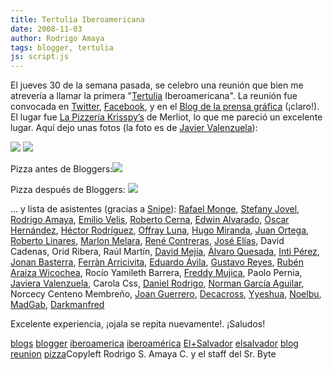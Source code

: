 ```yaml
---
title: Tertulia Iberoamericana
date: 2008-11-03
author: Rodrigo Amaya
tags: blogger, tertulia
js: script.js
---
```


El jueves 30 de la semana pasada, se celebro una reunión que bien me
      atrevería a llamar la primera "[Tertulia](http://www.srbyte.com/2007/04/tertulia-10-el-salvador.html)
      Iberoamericana". La reunión fue convocada en [Twitter](http://twitter.com/damejiar/status/981265928), [Facebook](http://www.facebook.com/home.php#/event.php?eid=47434921139), y en el [Blog de la prensa gráfica](http://www.laprensagrafica.com/campusparty/?p=428) (¡claro!).
El lugar fue [La Pizzería Krisspy’s](http://maps.google.es/maps?f=q&hl=es&geocode=&q=13.676992,-89.263079&ie=UTF8&ll=13.677992,-89.26295&spn=0.008757,0.019312&z=16&g=13.676992,-89.263079&iwloc=addr) de Merliot, lo que
      me pareció un excelente lugar. Aquí dejo unas fotos (la foto es de [Javier Valenzuela](http://www.flickr.com/photos/desdeelsur/)):

 ![](http://farm4.static.flickr.com/3242/2987821857_6ffef418ac.jpg?v=0)
![](http://farm4.static.flickr.com/3214/2987884045_196b743240.jpg)

Pizza antes de
      Bloggers:![](http://farm4.static.flickr.com/3029/2989215416_1729643256.jpg?v=0)

Pizza después de
      Bloggers:
 ![](http://farm4.static.flickr.com/3294/2988359549_b2a06813df.jpg?v=0)

... y lista de asistentes (gracias a [Snipe](http://www.snipedia.net/)):
[Rafael Monge](http://www.fafamonge.com/), [Stefany Jovel](http://www.stefanyonline.blogspot.com%20/), [Rodrigo Amaya](http://www.srbyte.com%20/),
      [Emilio Velis](http://snipedia.net%20/), [Roberto Cerna](http://racosoft.blogspot.com%20/), [Edwin Alvarado](http://sansivargraphics.wordpress.com%20/), [Óscar Hernández](http://escritosdemas.blogspot.com%20/), [Héctor Rodríguez](http://hemarori.blogspot.com%20/), [Offray Luna](http://www.slcolombia.org/offray), [Hugo Miranda](http://angelcaido666x.blogspot.com/), [Juan Ortega](http://www.juanortega.info%20/), [Roberto Linares](http://www.srbyte.com%20/), [Marlon Melara](http://culturamarketing.blogspot.com%20/), [René Contreras](http://escampusparty.blogspot.com%20/), [José Elías](http://eliax.com%20/), David
      Cadenas, Orid Ribera, Raúl Martín, [David Mejía](http://damr.net%20/), [Álvaro Quesada](http://memoriafinita.es%20/), [Inti Pérez](http://manesdesidia.blogspot.com%20/), [Jonan Basterra](http://www.pixelydixel.com%20/), [Ferràn Arricivita](http://www.com.es%20/), [Eduardo Ávila](http://vocesbolivarianas.org%20/), [Gustavo Reyes](http://www.interactivaweb.com%20/), [Rubén Araiza Wicochea](http://www.nudonation.com%20/), Rocío Yamileth
      Barrera, [Freddy Mujica](http://www.ivarochile.org%20/), Paolo Pernia, [Javiera Valenzuela](http://valencia.com.ve/), Carola Css, [Daniel Rodrigo](http://danielrodrigo.net/), [Norman García Aguilar](http://normanaguilar.blogspot.com%20/), Norcecy
      Centeno Membreño, [Joan Guerrero](http://joanguerrero.net/), [Decacross](http://decacross.wordpress.com%20/), [Yyeshua](http://yyeshua.wordpress.com%20/), [Noelbu](http://noelbuezo.net/), [MadGab](http://gabys.wordpress.com%20/), [Darkmanfred](http://darkmanfred.wordpress.com%20/)

Excelente experiencia, ¡ojala se repita nuevamente!.
¡Saludos!

[blogs](http://www.blogalaxia.com/tags/blogs) [blogger](http://www.blogalaxia.com/tags/blogger) [iberoamerica](http://www.blogalaxia.com/tags/iberoamerica) [iberoamérica](http://www.blogalaxia.com/tags/iberoamerica) [El+Salvador](http://www.blogalaxia.com/tags/el+salvador) [elsalvador](http://www.blogalaxia.com/tags/elsalvador) [blog](http://www.blogalaxia.com/tags/blog) [reunion](http://www.blogalaxia.com/tags/reunion) [pizza](http://www.blogalaxia.com/tags/pizza)Copyleft Rodrigo S. Amaya
      C. y el staff del Sr. Byte